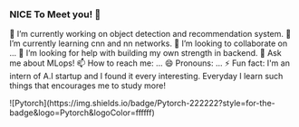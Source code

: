 ### NICE To Meet you! 👋

<!--
**amo33/amo33** is a ✨ _special_ ✨ repository because its `README.md` (this file) appears on your GitHub profile.-->

<p>
   🔭 I’m currently working on object detection and recommendation system.
   🌱 I’m currently learning cnn and nn networks.
   👯 I’m looking to collaborate on ...
   🤔 I’m looking for help with building my own strength in backend.
   💬 Ask me about MLops!
   📫 How to reach me: ...
   😄 Pronouns: ...
   ⚡ Fun fact: I'm an intern of A.I startup and I found it every interesting. Everyday I learn such things that encourages me to study more! 
</p>
![Pytorch](https://img.shields.io/badge/Pytorch-222222?style=for-the-badge&logo=Pytorch&logoColor=ffffff)
